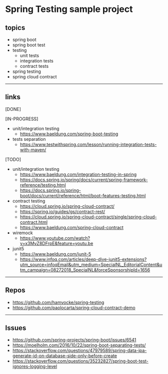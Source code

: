 # Spring Testing sample project

## topics
* spring boot
* spring boot test
* testing
	* unit tests
	* integration tests
	* contract tests
* spring testing
* spring cloud contract

---

## links
[DONE]

[IN-PROGRESS]
* unit/integration testing
	* https://www.baeldung.com/spring-boot-testing
* tests separation
	* https://www.testwithspring.com/lesson/running-integration-tests-with-maven/

[TODO]
* unit/integration testing
	* https://www.baeldung.com/integration-testing-in-spring
	* https://docs.spring.io/spring/docs/current/spring-framework-reference/testing.html
	* https://docs.spring.io/spring-boot/docs/current/reference/html/boot-features-testing.html
* contract testing
	* https://cloud.spring.io/spring-cloud-contract/
	* https://spring.io/guides/gs/contract-rest/
	* https://cloud.spring.io/spring-cloud-contract/single/spring-cloud-contract.html
	* https://www.baeldung.com/spring-cloud-contract
* wiremock
	* https://www.youtube.com/watch?v=x3MvZ8DFrpE&feature=youtu.be
* junit5
	* https://www.baeldung.com/junit-5
	* https://www.infoq.com/articles/deep-dive-junit5-extensions?utm_source=infoqEmail&utm_medium=SpecialNL_EditorialContent&utm_campaign=08272018_SpecialNL&forceSponsorshipId=1656

---

## Repos
* https://github.com/hamvocke/spring-testing
* https://github.com/paolocarta/spring-cloud-contract-demo

---

## Issues
* https://github.com/spring-projects/spring-boot/issues/6541
* https://moelholm.com/2016/10/22/spring-boot-separating-tests/
* https://stackoverflow.com/questions/47979589/spring-data-jpa-generate-id-on-database-side-only-before-create
* https://stackoverflow.com/questions/35232827/spring-boot-test-ignores-logging-level
